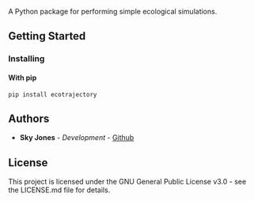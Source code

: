 A Python package for performing simple ecological simulations.

## Getting Started

### Installing

#### With pip


```
pip install ecotrajectory
```

## Authors

* **Sky Jones** - *Development* - [Github](https://github.com/rsjones94)

## License

This project is licensed under the GNU General Public License v3.0 - see the LICENSE.md file for details.
